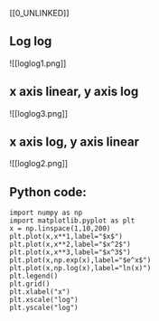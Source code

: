 
[[0_UNLINKED]]

## Log log
![[loglog1.png]]


## x axis linear, y axis log
![[loglog3.png]]


## x axis log, y axis linear
![[loglog2.png]]


## Python code:
```
import numpy as np
import matplotlib.pyplot as plt
x = np.linspace(1,10,200)
plt.plot(x,x**1,label="$x$")
plt.plot(x,x**2,label="$x^2$")
plt.plot(x,x**3,label="$x^3$")
plt.plot(x,np.exp(x),label="$e^x$")
plt.plot(x,np.log(x),label="ln(x)")
plt.legend()
plt.grid()
plt.xlabel("x")
plt.xscale("log")
plt.yscale("log")
```
